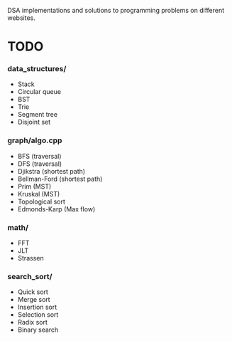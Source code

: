 DSA implementations and solutions to programming problems on different websites.

# TODO
### data_structures/
- Stack
- Circular queue
- BST
- Trie
- Segment tree
- Disjoint set
### graph/algo.cpp
- BFS (traversal)
- DFS (traversal)
- Djikstra (shortest path)
- Bellman-Ford (shortest path)
- Prim (MST)
- Kruskal (MST)
- Topological sort
- Edmonds-Karp (Max flow)
### math/
- FFT
- JLT
- Strassen
### search_sort/
- Quick sort
- Merge sort
- Insertion sort
- Selection sort
- Radix sort
- Binary search
